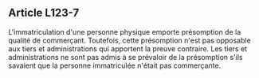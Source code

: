 Article L123-7
----
L'immatriculation d'une personne physique emporte présomption de la qualité de
commerçant. Toutefois, cette présomption n'est pas opposable aux tiers et
administrations qui apportent la preuve contraire. Les tiers et administrations
ne sont pas admis à se prévaloir de la présomption s'ils savaient que la
personne immatriculée n'était pas commerçante.
